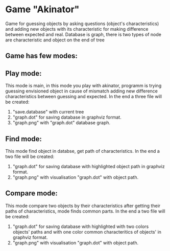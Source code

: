 Game "Akinator"
=================

Game for guessing objects by asking questions (object's characteristics) and adding new objects with its characteristic for making difference between expected and real. 
Database is graph, there is two types of node are characteristic and object on the end of tree

Game has few modes:
------------------

Play mode:
------------------

This mode is main, in this mode you play with akinator, programm is trying guessing envisioned object in cause of mismatch adding new difference characteristics between guessing and expected.
In the end a three file will be created:
1) "save.database" with current tree
2) "graph.dot" for saving database in graphviz format.
3) "graph.png" with "graph.dot" database graph.


Find mode:
------------------

This mode find object in databse, get path of characteristics.
In the end a two file will be created:
1) "graph.dot" for saving database with highlighted object path in graphviz format.
2) "graph.png" with visualisation "graph.dot" with object path.


Compare mode:
------------------

This mode compare two objects by their characteristics after getting their paths of characteristics, mode finds common parts.
In the end a two file will be created:
1) "graph.dot" for saving database with highlighted with two colors objects' paths and  with one color common characteritics of objects' in graphviz format.
2) "graph.png" with visualisation "graph.dot" with object path.
